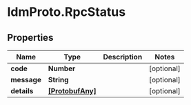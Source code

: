 # IdmProto.RpcStatus

## Properties

Name | Type | Description | Notes
------------ | ------------- | ------------- | -------------
**code** | **Number** |  | [optional] 
**message** | **String** |  | [optional] 
**details** | [**[ProtobufAny]**](ProtobufAny.md) |  | [optional] 


